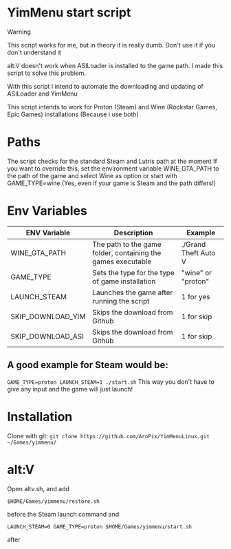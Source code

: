 # YimMenu start script

> [!WARNING]  
> This script works for me, but in theory it is really dumb. Don't use it if you don't understand it

alt:V doesn't work when ASILoader is installed to the game path. I made this script to solve this problem.

With this script I intend to automate the downloading and updating of ASILoader and YimMenu

This script intends to work for Proton (Steam) and Wine (Rockstar Games, Epic Games) installations (Because i use both)

# Paths
The script checks for the standard Steam and Lutris path at the moment
If you want to override this, set the environment variable WINE_GTA_PATH to the path of the game and select Wine as option or start with GAME_TYPE=wine (Yes, even if your game is Steam and the path differs!)


# Env Variables

| ENV Variable      | Description                                                  | Example              |
|-------------------|--------------------------------------------------------------|----------------------|
| WINE_GTA_PATH     | The path to the game folder, containing the games executable | ./Grand Theft Auto V |
| GAME_TYPE         | Sets the type for the type of game installation              | "wine" or "proton"   |
| LAUNCH_STEAM      | Launches the game after running the script                   | 1 for yes            |
| SKIP_DOWNLOAD_YIM | Skips the download from Github                               | 1 for skip           |
| SKIP_DOWNLOAD_ASI | Skips the download from Github                               | 1 for skip           |

## A good example for Steam would be:
`GAME_TYPE=proton LAUNCH_STEAM=1 ./start.sh`
This way you don't have to give any input and the game will just launch!

# Installation

Clone with git:
`git clone https://github.com/AroPix/YimMenuLinux.git ~/Games/yimmenu/`

# alt:V
Open altv.sh, and add

`$HOME/Games/yimmenu/restore.sh`

before the Steam launch command and

`LAUNCH_STEAM=0 GAME_TYPE=proton $HOME/Games/yimmenu/start.sh`

after